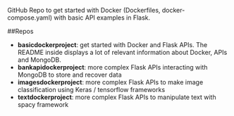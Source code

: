 GitHub Repo to get started with Docker (Dockerfiles, docker-compose.yaml) with basic API examples in Flask.

##Repos 

- **basicdockerproject**: get started with Docker and Flask APIs. The README inside displays a lot of relevant information about Docker, APIs and MongoDB.
- **bankapidockerproject**: more complex Flask APIs interacting with MongoDB to store and recover data
- **imagesdockerproject**: more complex Flask APIs to make image classification using Keras / tensorflow frameworks
- **textdockerproject**: more complex Flask APIs to manipulate text with spacy framework
